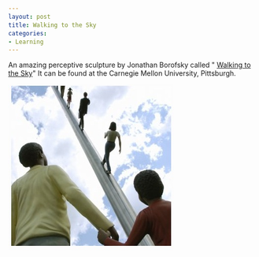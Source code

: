 ```yaml
---
layout: post
title: Walking to the Sky
categories:
- Learning
---
```



An amazing perceptive sculpture by Jonathan Borofsky called " [Walking to the Sky](http://www.borofsky.com/index.php?album=walkingcmu)" It can be found at the Carnegie Mellon University, Pittsburgh.

![](/img/walkingToTheSky.jpg)
